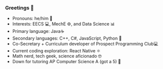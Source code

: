 ### Greetings 👋

- Pronouns: he/him 👦
- Interests: EECS 💻, MechE ⚙, and Data Science 📊
- Primary language: Java☕
- Secondary languages: C++, C#, JavaScript, Python 🐍
- Co-Secretary + Curriculum developer of Prospect Programming Club💻
- Current coding exploration: React Native ⚛
- Math nerd, tech geek, science aficionado 🤓
- Down for tutoring AP Computer Science A (got a 5) 📕
